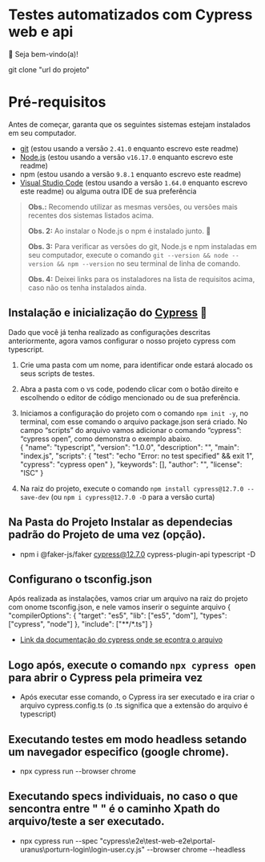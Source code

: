 # Testes automatizados com Cypress web e api
👋 Seja bem-vindo(a)!

git clone "url do projeto"

# Pré-requisitos

Antes de começar, garanta que os seguintes sistemas estejam instalados em seu computador.

- [git](https://git-scm.com/) (estou usando a versão `2.41.0` enquanto escrevo este readme)
- [Node.js](https://nodejs.org/en/) (estou usando a versão `v16.17.0` enquanto escrevo este readme)
- npm (estou usando a versão `9.8.1` enquanto escrevo este readme)
- [Visual Studio Code](https://code.visualstudio.com/) (estou usando a versão `1.64.0` enquanto escrevo este readme) ou alguma outra IDE de sua preferência

> **Obs.:** Recomendo utilizar as mesmas versões, ou versões mais recentes dos sistemas listados acima.
>
> **Obs. 2:** Ao instalar o Node.js o npm é instalado junto. 🎉
>
> **Obs. 3:** Para verificar as versões do git, Node.js e npm instaladas em seu computador, execute o comando `git --version && node --version && npm --version` no seu terminal de linha de comando.
>
> **Obs. 4:** Deixei links para os instaladores na lista de requisitos acima, caso não os tenha instalados ainda.

## Instalação e inicialização do [Cypress](https://cypress.io) 🌲

Dado que você já tenha realizado as configurações descritas anteriormente, agora vamos configurar o nosso projeto cypress com typescript. 

1. Crie uma pasta com um nome, para identificar onde estará alocado os seus scripts de testes.
2. Abra a pasta com o vs code, podendo clicar com o botão direito e escolhendo o editor de código mencionado ou de sua preferência.
3. Iniciamos a configuração do projeto com o comando `npm init -y`, no terminal, com esse comando o arquivo package.json será criado. 
   No campo “scripts” do arquivo vamos adicionar o comando “cypress”: “cypress open”, como demonstra o exemplo abaixo.   
{
  "name": "typescript",
  "version": "1.0.0",
  "description": "",
  "main": "index.js",
  "scripts": {
    "test": "echo \"Error: no test specified\" && exit 1",
    "cypress": "cypress open"
  },
  "keywords": [],
  "author": "",
  "license": "ISC"
}

4. Na raiz do projeto, execute o comando `npm install cypress@12.7.0 --save-dev` (ou `npm i cypress@12.7.0 -D` para a versão curta)


## Na Pasta do Projeto Instalar as dependecias padrão do Projeto de uma vez (opção).

- npm i @faker-js/faker cypress@12.7.0 cypress-plugin-api typescript -D

## Configurano o tsconfig.json

Após realizada as instalações, vamos criar um arquivo na raiz do projeto com onome tsconfig.json, e nele vamos inserir o seguinte arquivo 
{
  "compilerOptions": {
    "target": "es5",
    "lib": ["es5", "dom"],
    "types": ["cypress", "node"]
  },
  "include": ["**/*.ts"]
}

- [Link da documentação do cypress onde se econtra o arquivo ](https://docs.cypress.io/guides/tooling/typescript-support)

## Logo após, execute o comando `npx cypress open` para abrir o Cypress pela primeira vez
- Após executar esse comando, o Cypress ira ser executado e ira criar o arquivo cypress.config.ts (o .ts significa que a extensão do arquivo é typescript) 

## Executando testes em modo headless setando um navegador especifico (google chrome).

- npx cypress run --browser chrome

## Executando specs individuais, no caso o que sencontra entre " " é o caminho Xpath do arquivo/teste a ser executado.  

- npx cypress run --spec "cypress\e2e\test-web-e2e\portal-uranus\porturn-login\login-user.cy.js" --browser chrome --headless



